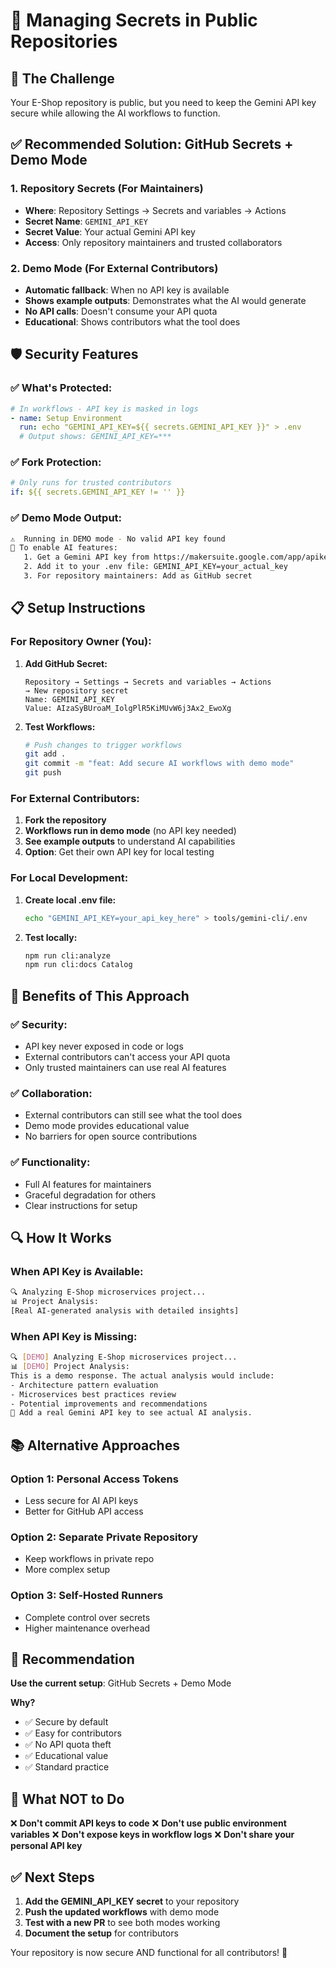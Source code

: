 # 🔐 Managing Secrets in Public Repositories

## 🎯 **The Challenge**
Your E-Shop repository is public, but you need to keep the Gemini API key secure while allowing the AI workflows to function.

## ✅ **Recommended Solution: GitHub Secrets + Demo Mode**

### **1. Repository Secrets (For Maintainers)**
- **Where**: Repository Settings → Secrets and variables → Actions
- **Secret Name**: `GEMINI_API_KEY`
- **Secret Value**: Your actual Gemini API key
- **Access**: Only repository maintainers and trusted collaborators

### **2. Demo Mode (For External Contributors)**
- **Automatic fallback**: When no API key is available
- **Shows example outputs**: Demonstrates what the AI would generate
- **No API calls**: Doesn't consume your API quota
- **Educational**: Shows contributors what the tool does

## 🛡️ **Security Features**

### ✅ **What's Protected:**
```yaml
# In workflows - API key is masked in logs
- name: Setup Environment
  run: echo "GEMINI_API_KEY=${{ secrets.GEMINI_API_KEY }}" > .env
  # Output shows: GEMINI_API_KEY=***
```

### ✅ **Fork Protection:**
```yaml
# Only runs for trusted contributors
if: ${{ secrets.GEMINI_API_KEY != '' }}
```

### ✅ **Demo Mode Output:**
```bash
⚠️  Running in DEMO mode - No valid API key found
🔑 To enable AI features:
   1. Get a Gemini API key from https://makersuite.google.com/app/apikey
   2. Add it to your .env file: GEMINI_API_KEY=your_actual_key
   3. For repository maintainers: Add as GitHub secret
```

## 📋 **Setup Instructions**

### **For Repository Owner (You):**

1. **Add GitHub Secret:**
   ```
   Repository → Settings → Secrets and variables → Actions
   → New repository secret
   Name: GEMINI_API_KEY
   Value: AIzaSyBUroaM_IolgPlR5KiMUvW6j3Ax2_EwoXg
   ```

2. **Test Workflows:**
   ```bash
   # Push changes to trigger workflows
   git add .
   git commit -m "feat: Add secure AI workflows with demo mode"
   git push
   ```

### **For External Contributors:**

1. **Fork the repository**
2. **Workflows run in demo mode** (no API key needed)
3. **See example outputs** to understand AI capabilities
4. **Option**: Get their own API key for local testing

### **For Local Development:**

1. **Create local .env file:**
   ```bash
   echo "GEMINI_API_KEY=your_api_key_here" > tools/gemini-cli/.env
   ```

2. **Test locally:**
   ```bash
   npm run cli:analyze
   npm run cli:docs Catalog
   ```

## 🚀 **Benefits of This Approach**

### ✅ **Security:**
- API key never exposed in code or logs
- External contributors can't access your API quota
- Only trusted maintainers can use real AI features

### ✅ **Collaboration:**
- External contributors can still see what the tool does
- Demo mode provides educational value
- No barriers for open source contributions

### ✅ **Functionality:**
- Full AI features for maintainers
- Graceful degradation for others
- Clear instructions for setup

## 🔍 **How It Works**

### **When API Key is Available:**
```bash
🔍 Analyzing E-Shop microservices project...
📊 Project Analysis:
[Real AI-generated analysis with detailed insights]
```

### **When API Key is Missing:**
```bash
🔍 [DEMO] Analyzing E-Shop microservices project...
📊 [DEMO] Project Analysis:
This is a demo response. The actual analysis would include:
- Architecture pattern evaluation
- Microservices best practices review
- Potential improvements and recommendations
🔑 Add a real Gemini API key to see actual AI analysis.
```

## 📚 **Alternative Approaches**

### **Option 1: Personal Access Tokens**
- Less secure for AI API keys
- Better for GitHub API access

### **Option 2: Separate Private Repository**
- Keep workflows in private repo
- More complex setup

### **Option 3: Self-Hosted Runners**
- Complete control over secrets
- Higher maintenance overhead

## 🎯 **Recommendation**

**Use the current setup**: GitHub Secrets + Demo Mode

**Why?**
- ✅ Secure by default
- ✅ Easy for contributors
- ✅ No API quota theft
- ✅ Educational value
- ✅ Standard practice

## 🚨 **What NOT to Do**

❌ **Don't commit API keys to code**
❌ **Don't use public environment variables**
❌ **Don't expose keys in workflow logs**
❌ **Don't share your personal API key**

## ✅ **Next Steps**

1. **Add the GEMINI_API_KEY secret** to your repository
2. **Push the updated workflows** with demo mode
3. **Test with a new PR** to see both modes working
4. **Document the setup** for contributors

Your repository is now secure AND functional for all contributors! 🎉
